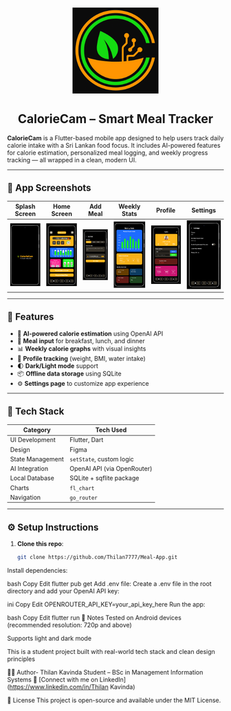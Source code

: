 <p align="center">
  <img src="assets/Screenshots/new logo.png" alt="CalorieCam Splash" width="200"/>
</p>

<h1 align="center">CalorieCam – Smart Meal Tracker </h1>

**CalorieCam** is a Flutter-based mobile app designed to help users track daily calorie intake with a Sri Lankan food focus. It includes AI-powered features for calorie estimation, personalized meal logging, and weekly progress tracking — all wrapped in a clean, modern UI.

---

## 📸 App Screenshots



| Splash Screen | Home Screen | Add Meal | Weekly Stats | Profile | Settings |
|---------------|-------------|----------|--------------|---------|----------|
| ![Splash](assets/Screenshots/splash.png) | ![Home](assets/Screenshots/home.png) | ![Add](assets/Screenshots/add.png) | ![Stats](assets/Screenshots/stats.png) | ![Profile](assets/Screenshots/profile.png) | ![Settings](assets/Screenshots/settings.png) |


---

## 🚀 Features

- 🍱 **AI-powered calorie estimation** using OpenAI API  
- 🥗 **Meal input** for breakfast, lunch, and dinner  
- 📊 **Weekly calorie graphs** with visual insights  
- 👤 **Profile tracking** (weight, BMI, water intake)  
- 🌓 **Dark/Light mode** support  
- 📦 **Offline data storage** using SQLite  
- ⚙️ **Settings page** to customize app experience

---

## 🔧 Tech Stack

| Category           | Tech Used                  |
|--------------------|----------------------------|
| UI Development     | Flutter, Dart              |
| Design             | Figma                      |
| State Management   | `setState`, custom logic   |
| AI Integration     | OpenAI API (via OpenRouter)|
| Local Database     | SQLite + sqflite package   |
| Charts             | `fl_chart`                 |
| Navigation         | `go_router`                |

---

## ⚙️ Setup Instructions

1. **Clone this repo**:
   ```bash
   git clone https://github.com/Thilan7777/Meal-App.git
Install dependencies:

bash
Copy
Edit
flutter pub get
Add .env file:
Create a .env file in the root directory and add your OpenAI API key:

ini
Copy
Edit
OPENROUTER_API_KEY=your_api_key_here
Run the app:

bash
Copy
Edit
flutter run
📌 Notes
Tested on Android devices (recommended resolution: 720p and above)

Supports light and dark mode

This is a student project built with real-world tech stack and clean design principles

👨‍💻 Author-
Thilan Kavinda
Student – BSc in Management Information Systems
🔗 [Connect with me on LinkedIn](https://www.linkedin.com/in/Thilan Kavinda)

📜 License
This project is open-source and available under the MIT License.
